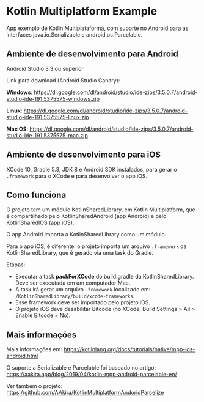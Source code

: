 # Kotlin Multiplatform Example

App exemplo de Kotlin Multiplataforma, com suporte no Android para as interfaces java.io.Serializable e android.os.Parcelable.

## Ambiente de desenvolvimento para Android

Android Studio 3.3 ou superior

Link para download (Android Studio Canary):

**Windows**: https://dl.google.com/dl/android/studio/ide-zips/3.5.0.7/android-studio-ide-191.5375575-windows.zip

**Linux**: https://dl.google.com/dl/android/studio/ide-zips/3.5.0.7/android-studio-ide-191.5375575-linux.zip

**Mac OS**: https://dl.google.com/dl/android/studio/ide-zips/3.5.0.7/android-studio-ide-191.5375575-mac.zip

## Ambiente de desenvolvimento para iOS

XCode 10, Gradle 5.3, JDK 8 e Android SDK instalados, para gerar o `.framework` para o XCode e para desenvolver o app iOS.

## Como funciona

O projeto tem um módulo KotlinSharedLibrary, em Kotlin Multiplatform, que é compartilhado pelo KotlinSharedAndroid (app Android) e pelo KotlinSharedIOS (app iOS).

O app Android importa a KotlinSharedLibrary como um módulo.

Para o app iOS, é diferente: o projeto importa um arquivo `.framework` da KotlinSharedLibrary, que é gerado via uma task do Gradle.

Etapas:

* Executar a task **packForXCode** do build.gradle da KotlinSharedLibrary. Deve ser executada em um computador Mac.
* A task irá gerar um arquivo `.framework` localizado em: `/KotlinSharedLibrary/build/xcode-frameworks`.
* Esse framework deve ser importado pelo projeto iOS.
* O projeto iOS deve desabilitar Bitcode (no XCode, Build Settings > All > Enable Bitcode = No).

## Mais informações

Mais informações em: https://kotlinlang.org/docs/tutorials/native/mpp-ios-android.html

O suporte a Serializable e Parcelable foi baseado no artigo: https://aakira.app/blog/2019/04/kotlin-mpp-android-parcelable-en/

Ver também o projeto: https://github.com/AAkira/KotlinMultiplatformAndoridParcelize
